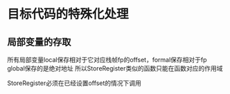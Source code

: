 # 目标代码的特殊化处理

## 局部变量的存取
所有局部变量local保存相对于它对应栈帧fp的offset，formal保存相对于fp
global保存的是绝对地址
所以StoreRegister类似的函数只能在函数对应的作用域


StoreRegister必须在已经设置offset的情况下调用